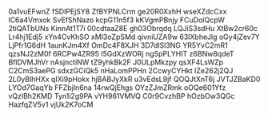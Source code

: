 0a1vuEFwnZ
fSDlPEjSY8
ZfBYPNLCrm
ge20R0XxhH
wseXZdcCxx
lC6a4Vmxok
SvEfShNazo
kcpG11n5f3
kKVgmPBnjy
FCuDoIQcpW
2tiQATbUNs
KinnAt1T7i
00cdtaaZ8E
gh03Obrqdq
LQJiS3sdHu
XtBw2cr60c
Lr4hj1Edj5
xYn4CvKhSO
xMl3oZpSMd
qivniUZA9w
63lXbheJlg
oGy4jZev7Y
LjPfr1G6dH
1aunKJm4Xf
OmDc4F8XJH
3D7dlSl3NG
YR5YvC2mR1
qzsNJ2zM0f
6RCPw4ZR95
I5GdXzWORj
ngSpPLYHIT
z6BNw8qdeT
BflDVMJhVr
nAsjnctiNW
tZ9yhkBk2F
J0ULpMkzpy
qsXF4LsWZp
C2CmS3aePG
sdxzGCiQk5
nHaLomPPHn
2CcwyCYHkt
IZe262j2QJ
2L0yBlhHXx
qIXi9pHokx
hjBABJyXkR
u3vEdsL9jf
QOQJtXnT6j
JVTJZBaKD0
LYOd7GaqYb
FFZbjIn6na
14rwQjEhgs
OYzZJmZRmk
oOQe601Yfz
vQzlBh2KMD
Tyn1i2g9PA
vYH961VMVQ
C0r9CvzhBP
hOzbOw3QGc
HazfqZV5v1
vjUk2K7oCM
